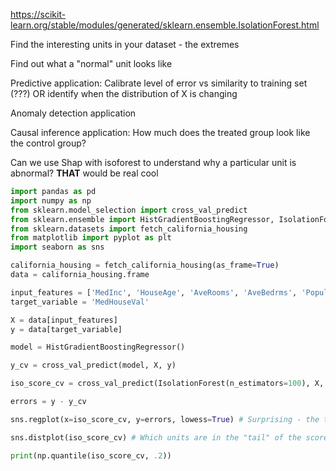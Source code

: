 https://scikit-learn.org/stable/modules/generated/sklearn.ensemble.IsolationForest.html

Find the interesting units in your dataset - the extremes

Find out what a "normal" unit looks like

Predictive application: Calibrate level of error vs similarity to training set (???) OR identify when the distribution of X is changing

Anomaly detection application

Causal inference application: How much does the treated group look like the control group?

Can we use Shap with isoforest to understand why a particular unit is abnormal? **THAT** would be real cool

```python
import pandas as pd
import numpy as np
from sklearn.model_selection import cross_val_predict
from sklearn.ensemble import HistGradientBoostingRegressor, IsolationForest
from sklearn.datasets import fetch_california_housing
from matplotlib import pyplot as plt
import seaborn as sns

california_housing = fetch_california_housing(as_frame=True)
data = california_housing.frame

input_features = ['MedInc', 'HouseAge', 'AveRooms', 'AveBedrms', 'Population', 'AveOccup', 'Latitude', 'Longitude']
target_variable = 'MedHouseVal'

X = data[input_features]
y = data[target_variable]

model = HistGradientBoostingRegressor()

y_cv = cross_val_predict(model, X, y)

iso_score_cv = cross_val_predict(IsolationForest(n_estimators=100), X, y, method='score_samples')

errors = y - y_cv

sns.regplot(x=iso_score_cv, y=errors, lowess=True) # Surprising - the two are uncorrelated

sns.distplot(iso_score_cv) # Which units are in the "tail" of the scores

print(np.quantile(iso_score_cv, .2))
```

